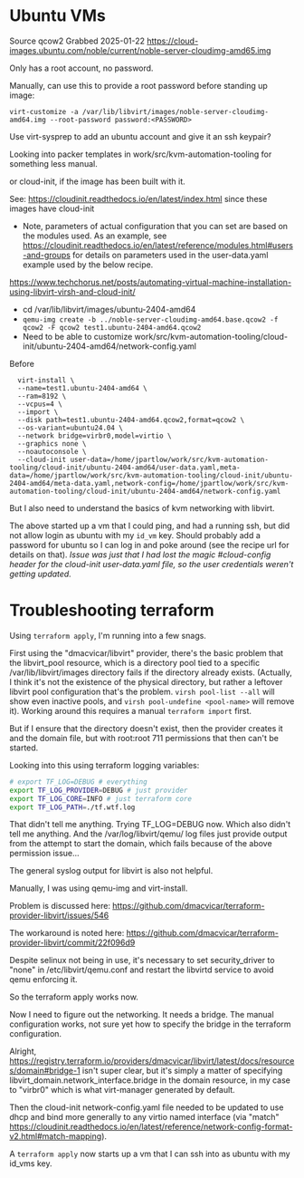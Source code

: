 # Ubuntu VMs

Source qcow2
Grabbed 2025-01-22
https://cloud-images.ubuntu.com/noble/current/noble-server-cloudimg-amd65.img

Only has a root account, no password.

Manually, can use this to provide a root password before standing up image:

`virt-customize -a /var/lib/libvirt/images/noble-server-cloudimg-amd64.img --root-password password:<PASSWORD>`

Use virt-sysprep to add an ubuntu account and give it an ssh keypair?

Looking into packer templates in work/src/kvm-automation-tooling for something less manual.

or cloud-init, if the image has been built with it.

See: https://cloudinit.readthedocs.io/en/latest/index.html since these images
have cloud-init

* Note, parameters of actual configuration that you can set are based on the
  modules used. As an example, see
  https://cloudinit.readthedocs.io/en/latest/reference/modules.html#users-and-groups
  for details on parameters used in the user-data.yaml example used by the below recipe.

https://www.techchorus.net/posts/automating-virtual-machine-installation-using-libvirt-virsh-and-cloud-init/

* cd /var/lib/libvirt/images/ubuntu-2404-amd64
* `qemu-img create -b ../noble-server-cloudimg-amd64.base.qcow2 -f qcow2 -F qcow2 test1.ubuntu-2404-amd64.qcow2`
* Need to be able to customize
  work/src/kvm-automation-tooling/cloud-init/ubuntu-2404-amd64/network-config.yaml

Before

```
  virt-install \
  --name=test1.ubuntu-2404-amd64 \
  --ram=8192 \
  --vcpus=4 \
  --import \
  --disk path=test1.ubuntu-2404-amd64.qcow2,format=qcow2 \
  --os-variant=ubuntu24.04 \
  --network bridge=virbr0,model=virtio \
  --graphics none \
  --noautoconsole \
  --cloud-init user-data=/home/jpartlow/work/src/kvm-automation-tooling/cloud-init/ubuntu-2404-amd64/user-data.yaml,meta-data=/home/jpartlow/work/src/kvm-automation-tooling/cloud-init/ubuntu-2404-amd64/meta-data.yaml,network-config=/home/jpartlow/work/src/kvm-automation-tooling/cloud-init/ubuntu-2404-amd64/network-config.yaml
```

But I also need to understand the basics of kvm networking with libvirt.

The above started up a vm that I could ping, and had a running ssh, but did not
allow login as ubuntu with my `id_vm` key.  Should probably add a password for
ubuntu so I can log in and poke around (see the recipe url for details on
that). *Issue was just that I had lost the magic #cloud-config header for the
cloud-init user-data.yaml file, so the user credentials weren't getting
updated.*

# Troubleshooting terraform

Using `terraform apply`, I'm running into a few snags.

First using the "dmacvicar/libvirt" provider, there's the basic problem that
the libvirt_pool resource, which is a directory pool tied to a specific
/var/lib/libvirt/images directory fails if the directory already exists.
(Actually, I think it's not the existence of the physical directory, but rather
a leftover libvirt pool configuration that's the problem. `virsh pool-list
--all` will show even inactive pools, and `virsh pool-undefine <pool-name>`
will remove it). Working around this requires a manual `terraform import` first.

But if I ensure that the directory doesn't exist, then the provider creates it
and the domain file, but with root:root 711 permissions that then can't be
started.

Looking into this using terraform logging variables:

```bash
# export TF_LOG=DEBUG # everything
export TF_LOG_PROVIDER=DEBUG # just provider
export TF_LOG_CORE=INFO # just terraform core
export TF_LOG_PATH=./tf.wtf.log
```

That didn't tell me anything. Trying TF_LOG=DEBUG now.
Which also didn't tell me anything. And the /var/log/libvirt/qemu/ log files
just provide output from the attempt to start the domain, which fails because
of the above permission issue...

The general syslog output for libvirt is also not helpful.

Manually, I was using qemu-img and virt-install.

Problem is discussed here:
https://github.com/dmacvicar/terraform-provider-libvirt/issues/546

The workaround is noted here:
https://github.com/dmacvicar/terraform-provider-libvirt/commit/22f096d9

Despite selinux not being in use, it's necessary to set security_driver to
"none" in /etc/libvirt/qemu.conf and restart the libvirtd service to avoid qemu
enforcing it.

So the terraform apply works now.

Now I need to figure out the networking. It needs a bridge. The manual
configuration works, not sure yet how to specify the bridge in the terraform
configuration.

Alright,
https://registry.terraform.io/providers/dmacvicar/libvirt/latest/docs/resources/domain#bridge-1
isn't super clear, but it's simply a matter of specifying
libvirt_domain.network_interface.bridge in the domain resource, in my case to
"virbr0" which is what virt-manager generated by default.

Then the cloud-init network-config.yaml file needed to be updated to use dhcp
and bind more generally to any virtio named interface (via "match"
https://cloudinit.readthedocs.io/en/latest/reference/network-config-format-v2.html#match-mapping).

A `terraform apply` now starts up a vm that I can ssh into as ubuntu with my id_vms key.
